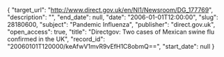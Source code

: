 {
  "target_url": "http://www.direct.gov.uk/en/Nl1/Newsroom/DG_177769", 
  "description": "", 
  "end_date": null, 
  "date": "2006-01-01T12:00:00", 
  "slug": 28180600, 
  "subject": "Pandemic Influenza", 
  "publisher": "direct.gov.uk", 
  "open_access": true, 
  "title": "Directgov: Two cases of Mexican swine flu confirmed in the UK", 
  "record_id": "20060101T120000/keAfwV1mvR9vEfH1C8obmQ==", 
  "start_date": null
}

